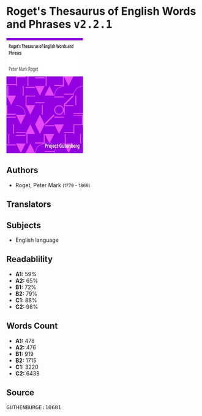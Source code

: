 # Roget's Thesaurus of English Words and Phrases <kbd>v2.2.1</kbd>

![](./cover.medium.jpg "")

## Authors


 - Roget, Peter Mark <small>(1779 - 1869)</small>

## Translators



## Subjects


 - English language

## Readablility


 - **A1:** 59%
 - **A2:** 65%
 - **B1:** 72%
 - **B2:** 79%
 - **C1:** 88%
 - **C2:** 98%

## Words Count


 - **A1:** 478
 - **A2:** 476
 - **B1:** 919
 - **B2:** 1715
 - **C1:** 3220
 - **C2:** 6438

## Source


<kbd>GUTHENBURGE:10681</kbd>
